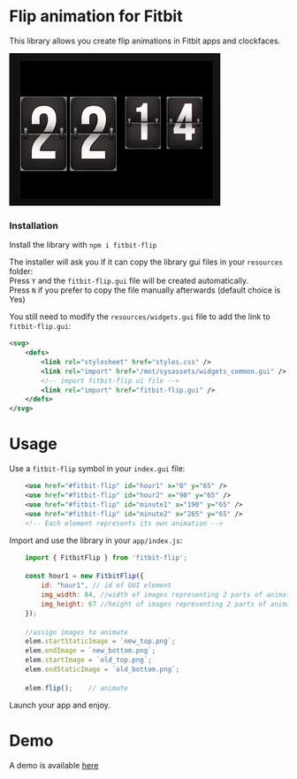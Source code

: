 # Flip animation for Fitbit

This library allows you create flip animations in Fitbit apps and clockfaces.

![Example](screenshot.gif "Example")

### Installation

Install the library with `npm i fitbit-flip`

   The installer will ask you if it can copy the library gui files in your `resources` folder:  
   Press `Y` and the `fitbit-flip.gui` file will be created automatically.  
   Press `N` if you prefer to copy the file manually afterwards (default choice is Yes)  
  
You still need to modify the `resources/widgets.gui` file to add the link to `fitbit-flip.gui`:
``` xml
<svg>
    <defs>
        <link rel="stylesheet" href="styles.css" />
        <link rel="import" href="/mnt/sysassets/widgets_common.gui" />
        <!-- import fitbit-flip ui file -->
        <link rel="import" href="fitbit-flip.gui" />
    </defs>
</svg>
```


# Usage

Use a `fitbit-flip` symbol in your `index.gui` file:
``` xml
    <use href="#fitbit-flip" id="hour1" x="0" y="65" />
    <use href="#fitbit-flip" id="hour2" x="90" y="65" />
    <use href="#fitbit-flip" id="minute1" x="190" y="65" />
    <use href="#fitbit-flip" id="minute2" x="265" y="65" />
    <!-- Each element represents its own animation -->
```

Import and use the library in your `app/index.js`:
``` javascript
    import { FitbitFlip } from 'fitbit-flip';

    const hour1 = new FitbitFlip({
        id: "hour1", // id of GUI element
        img_width: 84, //width of images representing 2 parts of animation
        img_height: 67 //height of images representing 2 parts of animation
    });

    //assign images to animate
    elem.startStaticImage = `new_top.png`; 
    elem.endImage = `new_bottom.png`; 
    elem.startImage = `old_top.png`; 
    elem.endStaticImage = `old_bottom.png`; 

    elem.flip();    // animate


```

Launch your app and enjoy.

# Demo

A demo is available [here](https://github.com/gregoiresage/fitbit-flip-demo)
